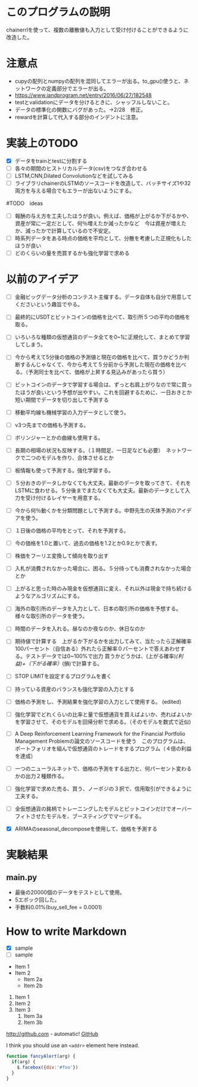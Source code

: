 # このプログラムの説明

chainerrlを使って、複数の離散値も入力として受け付けることができるように改造した。


# 注意点

- cupyの配列とnumpyの配列を混同してエラーが出る。to_gpu()使うと、ネットワークの定義部分でエラーが出る。
- https://www.iandprogram.net/entry/2016/06/27/182548
- testとvalidationにデータを分けるときに、シャッフルしないこと。
- データの標準化の関数にバグがあった。->2/28　修正。
- rewardを計算して代入する部分のインデントに注意。

# 実装上のTODO
- [x] データをtrainとtestに分割する
- [ ] 各々の期間のヒストリカルデータ(csv)をつなぎ合わせる
- [ ] LSTM,CNN,Dilated Convolutionなどを試してみる
- [ ] ライブラリchainerのLSTMのソースコードを改造して、バッチサイズ1や32両方を与える場合でもエラーが出ないようにする。

#TODO　ideas
- [ ] 報酬の与え方を工夫したほうが良い。例えば、価格が上がるか下がるかや、資産が常に一定だとして、何％増えたか減ったかなど　今は資産が増えたか、減ったかで計算しているので不安定。
- [ ] 時系列データをある時点の価格を平均として、分散を考慮した正規化もしたほうが良い
- [ ] どのくらいの量を売買するかも強化学習で求める
# 以前のアイデア
- [ ] 金融ビッグデータ分析のコンテスト主催する。データ自体も自分で用意してくださいという趣旨でやる。
- [ ] 最終的にUSDTとビットコインの価格を比べて、取引所５つの平均の価格を取る。
- [ ] いろいろな種類の仮想通貨のデータ全てを0~1に正規化して、まとめて学習してしまう。
- [ ] 今から考えて5分後の価格の予測値と現在の価格を比べて、買うかどうか判断するんじゃなくて、今から考えて５分前から予測した現在の価格を比べる。（予測同士を比べて、価格が上昇する見込みがあったら買う）
- [ ] ビットコインのデータで学習する場合は、ずっと右肩上がりなので常に買ったほうが良いという予想が出やすい。これを回避するために、一日おきとか短い期間でデータを切り出して予測する
- [ ] 移動平均線も機械学習の入力データとして使う。
- [ ] v3つ先までの価格も予測する。
- [ ] ボリンジャーとかの曲線も使用する。
- [ ] 長期の相場の状況も反映する。（１時間足、一日足なども必要）　ネットワークで二つのモデルを作り、合体させるとか
- [ ] 板情報も使って予測する。強化学習する。
- [ ] ５分おきのデータしかなくても大丈夫。最新のデータを取ってきて、それをLSTMに食わせる。５分後までまたなくても大丈夫。最新のデータとして入力を受け付けるレイヤーを用意する。
- [ ] 今から何％動くかを分類問題として予測する。中野先生の天体予測のアイデアを使う。
- [ ] １日後の価格の平均をとって、それを予測する。
- [ ] 今の価格を1.0と置いて、過去の価格を1.2とか0.9とかで表す。
- [ ] 株価をフーリエ変換して傾向を取り出す
- [ ] 入札が消費されなかった場合に、困る。５分待っても消費されなかった場合とか
- [ ] 上がると思った時のみ現金を仮想通貨に変え、それ以外は現金で持ち続けるようなアルゴリズムにする。
- [ ] 海外の取引所のデータを入力として、日本の取引所の価格を予想する。　様々な取引所のデータを使う。
- [ ] 時間のデータを入れる。昼なのか夜なのか、休日なのか
- [ ] 期待値で計算する　上がるか下がるかを出力してみて、当たったら正解確率100パーセント（自信ある）外れたら正解率０パーセントで答えあわせする。テストデータでは0~100%で出力 買うかどうかは、(上がる確率)*(利益)+（下がる確率）*(損)で計算する。
- [ ] STOP LIMITを設定するプログラムを書く
- [ ] 持っている資産のバランスも強化学習の入力とする
- [ ] 価格の予測をし、予測結果を強化学習の入力として使用する。 (edited)
- [ ] 強化学習でどれくらいの比率と量で仮想通貨を買えばよいか、売ればよいかを学習させて、そのモデルを回帰分析で求める。（そのモデルを数式で近似)
- [ ] A Deep Reinforcement Learning Framework for the Financial Portfolio Management Problemの論文のソースコードを使う　このプログラムは、ポートフォリオを組んで仮想通貨のトレードをするプログラム（４倍の利益を達成）
- [ ] 一つのニューラルネットで、価格の予測をする出力と、何パーセント変わるかの出力２種類作る。
- [ ] 強化学習で求めた売る、買う、ノーポジの３択で、信用取引ができるように工夫する。
- [ ] 全仮想通貨の銘柄でトレーニングしたモデルとビットコインだけでオーバーフィトさせたモデルを、ブースティングでマージする。
- [x] ARIMAのseasonal_decomposeを使用して、価格を予測する


# 実験結果

## main.py
- 最後の20000個のデータをテストとして使用。
- 5エポック回した。
- 手数料0.01%(buy_sell_fee = 0.0001)




# How to write Markdown
- [x] sample
- [ ] sample

* Item 1
* Item 2
  * Item 2a
  * Item 2b

1. Item 1
1. Item 2
1. Item 3
   1. Item 3a
   1. Item 3b
   
http://github.com - automatic!
[GitHub](http://github.com)

I think you should use an
`<addr>` element here instead.

```javascript
function fancyAlert(arg) {
  if(arg) {
    $.facebox({div:'#foo'})
  }
}
```
